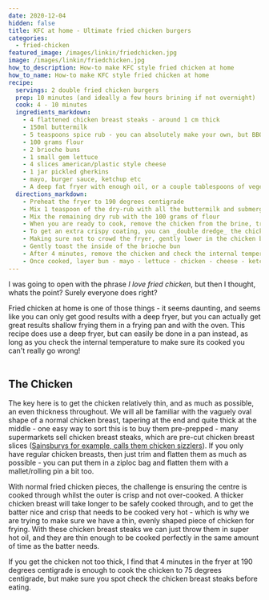 ```yaml
---
date: 2020-12-04
hidden: false
title: KFC at home - Ultimate fried chicken burgers
categories:
  - fried-chicken
featured_image: /images/linkin/friedchicken.jpg
image: /images/linkin/friedchicken.jpg
how_to_description: How-to make KFC style fried chicken at home
how_to_name: How-to make KFC style fried chicken at home
recipe:
  servings: 2 double fried chicken burgers
  prep: 10 minutes (and ideally a few hours brining if not overnight)
  cook: 4 - 10 minutes
  ingredients_markdown:
    - 4 flattened chicken breast steaks - around 1 cm thick
    - 150ml buttermilk
    - 5 teaspoons spice rub - you can absolutely make your own, but BBQ rubs are great for this. In this particular cook I used Dick's Smokehouse Original Rub.
    - 100 grams flour
    - 2 brioche buns
    - 1 small gem lettuce
    - 4 slices american/plastic style cheese
    - 1 jar pickled gherkins
    - mayo, burger sauce, ketchup etc
    - A deep fat fryer with enough oil, or a couple tablespoons of vegetable oil in a frying pan to shallow fry
  directions_markdown:
    - Preheat the fryer to 190 degrees centigrade
    - Mix 1 teaspoon of the dry-rub with all the buttermilk and submerge the chicken pieces in the buttermilk. Leave to brine for at least a few hours, ideally overnight
    - Mix the remaining dry rub with the 100 grams of flour
    - When you are ready to cook, remove the chicken from the brine, trying to remove excess liquid, and dredge in the batter mix
    - To get an extra crispy coating, you can _double dredge_ the chicken - that is, once you have battered it, return it briefly to the buttermilk, and again remove making sure not to take too much liquid and dredge in the batter a second ultimate
    - Making sure not to crowd the fryer, gently lower in the chicken breast steaks (at least two at a time - as that makes one burger)
    - Gently toast the inside of the brioche bun
    - After 4 minutes, remove the chicken and check the internal temperature, it should be comfortably at about 75 degrees (but it will depend on how thick you cut the chicken)
    - Once cooked, layer bun - mayo - lettuce - chicken - cheese - ketchup - chicken - cheese - gherkins burger sauce - bun (or however you prefer to construct your burger)
---
```



I was going to open with the phrase _I love fried chicken_, but then I thought, whats the point? Surely everyone does right?

Fried chicken at home is one of those things - it seems daunting, and seems like you can only get good results with a deep fryer, but you can actually get great results shallow frying them in a frying pan and with the oven. This recipe does use a deep fryer, but can easily be done in a pan instead, as long as you check the internal temperature to make sure its cooked you can't really go wrong!
<br>
<br>

## The Chicken
The key here is to get the chicken relatively thin, and as much as possible, an even thickness throughout. We will all be familiar with the vaguely oval shape of a normal chicken breast, tapering at the end and quite thick at the middle - one easy way to sort this is to buy them pre-prepped - many supermarkets sell chicken breast steaks, which are pre-cut chicken breast slices (<a href="https://www.sainsburys.co.uk/gol-ui/Product/sainsburys-chicken-breast-fillet-quick-cook-500g" target="_blank">Sainsburys for example, calls them chicken sizzlers</a>). If you only have regular chicken breasts, then just trim and flatten them as much as possible - you can put them in a ziploc bag and flatten them with a mallet/rolling pin a bit too.

With normal fried chicken pieces, the challenge is ensuring the centre is cooked through whilst the outer is crisp and not over-cooked. A thicker chicken breast will take longer to be safely cooked through, and to get the batter nice and crisp that needs to be cooked very hot - which is why we are trying to make sure we have a thin, evenly shaped piece of chicken for frying. With these chicken breast steaks we can just throw them in super hot oil, and they are thin enough to be cooked perfectly in the same amount of time as the batter needs.

If you get the chicken not too thick, I find that 4 minutes in the fryer at 190 degrees centigrade is enough to cook the chicken to 75 degrees centigrade, but make sure you spot check the chicken breast steaks before eating.
<br>
<br>
